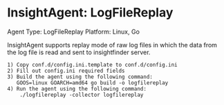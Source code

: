 # InsightAgent: LogFileReplay
Agent Type: LogFileReplay
Platform: Linux, Go

InsightAgent supports replay mode of raw log files in which the data from the log file is read and sent to insightfinder server.

``` 
1) Copy conf.d/config.ini.template to conf.d/config.ini
2) Fill out config.ini required fields 
3) Build the agent using the following command:
   GOOS=linux GOARCH=amd64 go build -o logfilereplay
4) Run the agent using the following command:
    ./logfilereplay -collector logfilereplay
```
